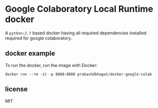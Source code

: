# Google Colaboratory Local Runtime docker

A `python:2.7` based docker having all required dependencies installed required for google colaboratory.

## docker example

To run the docker, run the image with Docker:

    docker run --rm -it -p 8888:8888 prakashdbhagat/docker-google-colab

## license

MIT